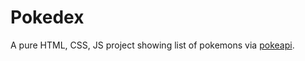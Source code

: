 # Pokedex

A pure HTML, CSS, JS project showing list of pokemons via [pokeapi](https://pokeapi.co/docs/v2).
